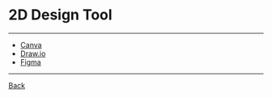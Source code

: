 # 2D Design Tool

---

- [Canva](https://www.canva.com/)
- [Draw.io](https://draw.io/)
- [Figma](https://www.figma.com/)

---

[Back](./../../readme.md)
